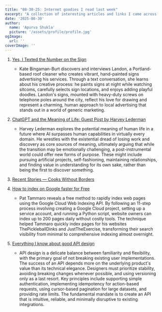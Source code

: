 ```yaml
---
title: "08-30-25: Internet goodies I read last week"
excerpt: "A collection of interesting articles and links I came across this week."
date: '2025-08-30'
author:
  name: 'Apurva Shukla'
  picture: '/assets/profile/profile.jpg'
ogImage:
  url: ''
coverImage: ''
---
```


1. [Yes, I Texted the Number on the Sign](https://katebingamanburt.substack.com/p/yes-i-texted-the-number-on-the-sign?ref=thebrowser.com)
    - Kate Bingaman-Burt discovers and interviews Landon, a Portland-based roof cleaner who creates vibrant, hand-painted signs advertising his services. Through a text conversation, she learns about his creative process: he paints signs at night while watching sitcoms, carefully selects sign locations, and enjoys adding playful doodles. Landon's signs, mounted with heavy-duty screws on telephone poles around the city, reflect his love for drawing and represent a charming, human approach to local advertising that stands out in a world of generic marketing.

2. [ChatGPT and the Meaning of Life: Guest Post by Harvey Lederman](https://scottaaronson.blog/?p=9030&ref=thebrowser.com)
    - Harvey Lederman explores the potential meaning of human life in a future where AI surpasses human capabilities in virtually every domain. He wrestles with the existential dread of losing work and discovery as core sources of meaning, ultimately arguing that while the transition may be emotionally challenging, a post-instrumental world could offer new forms of purpose. These might include pursuing artificial projects, self-fashioning, maintaining relationships, and finding value in understanding for its own sake, rather than being the first to discover something.

3. [Recent Stories — Cooks Without Borders](https://cookswithoutborders.com/new-story)

4. [How to index on Google faster for Free](https://pattammaro.com/articles/how-to-index-on-google-faster)
    - Pat Tammaro reveals a free method to rapidly index web pages using the Google Cloud Web Indexing API. By following an 11-step process involving creating a Google Cloud project, setting up a service account, and running a Python script, website owners can index up to 200 pages daily without costly tools. The technique helped Tammaro quickly index pages for his websites ThePickleballDinks and JustTheExercise, transforming their search visibility from minimal to comprehensive indexing almost overnight.

5. [Everything I know about good API design](https://www.seangoedecke.com/good-api-design/)
    - API design is a delicate balance between familiarity and flexibility, with the primary goal of not breaking existing user implementations. The success of an API depends more on the underlying product's value than its technical elegance. Designers must prioritize stability, avoiding breaking changes whenever possible, and using versioning only as a last resort. Key principles include supporting simple authentication, implementing idempotency for action-based requests, using cursor-based pagination for large datasets, and providing rate limits. The fundamental mandate is to create an API that is intuitive, reliable, and minimally disruptive to existing integrations.
